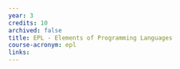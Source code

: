 ```yaml
---
year: 3
credits: 10
archived: false
title: EPL - Elements of Programming Languages
course-acronym: epl
links:
---
```

